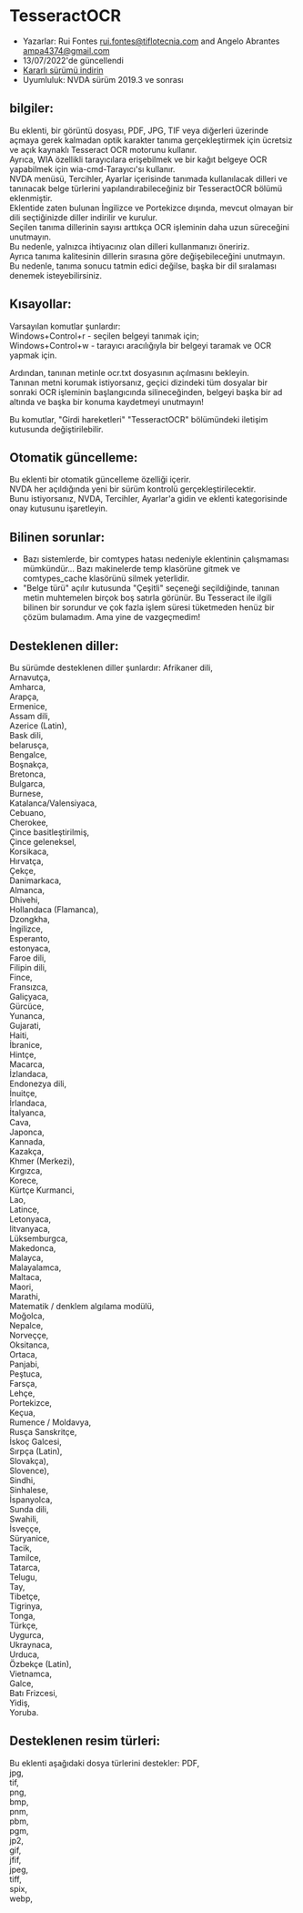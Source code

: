 # TesseractOCR


* Yazarlar: Rui Fontes <rui.fontes@tiflotecnia.com> and  Angelo Abrantes <ampa4374@gmail.com>
* 13/07/2022'de güncellendi
* [Kararlı sürümü indirin][1]
* Uyumluluk: NVDA sürüm 2019.3 ve sonrası


## bilgiler:

Bu eklenti, bir görüntü dosyası, PDF, JPG, TIF veya diğerleri üzerinde açmaya gerek kalmadan optik karakter tanıma gerçekleştirmek için ücretsiz ve açık kaynaklı Tesseract OCR motorunu kullanır.  
Ayrıca, WIA özellikli tarayıcılara erişebilmek ve bir kağıt belgeye OCR yapabilmek için wia-cmd-Tarayıcı'sı kullanır.  
NVDA menüsü, Tercihler, Ayarlar içerisinde tanımada kullanılacak dilleri ve tanınacak belge türlerini yapılandırabileceğiniz bir TesseractOCR bölümü eklenmiştir.  
Eklentide zaten bulunan İngilizce ve Portekizce dışında, mevcut olmayan bir dili seçtiğinizde diller indirilir ve kurulur.  
Seçilen tanıma dillerinin sayısı arttıkça OCR işleminin daha uzun süreceğini unutmayın.  
Bu nedenle, yalnızca ihtiyacınız olan dilleri kullanmanızı öneririz.  
Ayrıca tanıma kalitesinin dillerin sırasına göre değişebileceğini unutmayın.  
Bu nedenle, tanıma sonucu tatmin edici değilse, başka bir dil sıralaması denemek isteyebilirsiniz.  


## Kısayollar:

Varsayılan komutlar şunlardır:  
Windows+Control+r - seçilen belgeyi tanımak için;  
Windows+Control+w - tarayıcı aracılığıyla bir belgeyi taramak ve OCR yapmak için.  

Ardından, tanınan metinle ocr.txt dosyasının açılmasını bekleyin.  
Tanınan metni korumak istiyorsanız, geçici dizindeki tüm dosyalar bir sonraki OCR işleminin başlangıcında silineceğinden, belgeyi başka bir ad altında ve başka bir konuma kaydetmeyi unutmayın!  

Bu komutlar, "Girdi hareketleri" "TesseractOCR" bölümündeki  iletişim kutusunda değiştirilebilir.  


## Otomatik güncelleme:

Bu eklenti bir otomatik güncelleme özelliği içerir.  
NVDA her açıldığında yeni bir sürüm kontrolü gerçekleştirilecektir.  
Bunu istiyorsanız, NVDA, Tercihler, Ayarlar'a gidin ve eklenti kategorisinde onay kutusunu işaretleyin.  


## Bilinen sorunlar:

* Bazı sistemlerde, bir comtypes hatası nedeniyle eklentinin çalışmaması mümkündür...
Bazı makinelerde temp klasörüne gitmek ve comtypes_cache klasörünü silmek yeterlidir.
* "Belge türü" açılır kutusunda "Çeşitli" seçeneği seçildiğinde, tanınan metin muhtemelen birçok boş satırla görünür.
Bu Tesseract ile ilgili bilinen bir sorundur ve çok fazla işlem süresi tüketmeden henüz bir çözüm bulamadım. Ama yine de vazgeçmedim!


## Desteklenen diller:

Bu sürümde desteklenen diller şunlardır:
Afrikaner dili,  
Arnavutça,  
Amharca,  
Arapça,  
Ermenice,  
Assam dili,  
Azerice (Latin),  
Bask dili,  
belarusça,  
Bengalce,  
Boşnakça,  
Bretonca,  
Bulgarca,  
Burnese,  
Katalanca/Valensiyaca,  
Cebuano,  
Cherokee,  
Çince basitleştirilmiş,  
Çince geleneksel,  
Korsikaca,  
Hırvatça,  
Çekçe,  
Danimarkaca,  
Almanca,  
Dhivehi,  
Hollandaca (Flamanca),  
Dzongkha,  
İngilizce,  
Esperanto,  
estonyaca,  
Faroe dili,  
Filipin dili,  
Fince,  
Fransızca,  
Galiçyaca,  
Gürcüce,  
Yunanca,  
Gujarati,  
Haiti,  
İbranice,  
Hintçe,  
Macarca,  
İzlandaca,  
Endonezya dili,  
İnuitçe,  
İrlandaca,  
İtalyanca,  
Cava,  
Japonca,  
Kannada,  
Kazakça,  
Khmer (Merkezi),  
Kırgızca,  
Korece,  
Kürtçe Kurmanci,  
Lao,  
Latince,  
Letonyaca,  
litvanyaca,  
Lüksemburgca,  
Makedonca,  
Malayca,  
Malayalamca,  
Maltaca,  
Maori,  
Marathi,  
Matematik / denklem algılama modülü,  
Moğolca,  
Nepalce,  
Norveççe,  
Oksitanca,  
Ortaca,  
Panjabi,  
Peştuca,  
Farsça,  
Lehçe,  
Portekizce,  
Keçua,  
Rumence / Moldavya,  
Rusça
Sanskritçe,  
İskoç Galcesi,  
Sırpça (Latin),  
Slovakça),  
Slovence),  
Sindhi,  
Sinhalese,  
İspanyolca,  
Sunda dili,  
Swahili,  
İsveççe,  
Süryanice,  
Tacik,  
Tamilce,  
Tatarca,  
Telugu,  
Tay,  
Tibetçe,  
Tigrinya,  
Tonga,  
Türkçe,  
Uygurca,  
Ukraynaca,  
Urduca,  
Özbekçe (Latin),  
Vietnamca,  
Galce,  
Batı Frizcesi,  
Yidiş,  
Yoruba.  


## Desteklenen resim türleri:

Bu eklenti aşağıdaki dosya türlerini destekler:
PDF,  
jpg,  
tif,  
png,  
bmp,  
pnm,  
pbm,  
pgm,  
jp2,  
gif,  
jfif,  
jpeg,  
tiff,  
spix,  
webp,  


[1]: https://github.com/ruifontes/tesseractOCR/releases/download/2022.07.13/tesseractOCR-2022.07.13.nvda-addon
